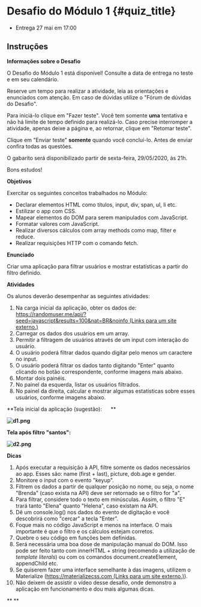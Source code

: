 # Desafio do Módulo 1 {#quiz_title}

- Entrega 27 mai em 17:00

## Instruções

**Informações sobre o Desafio**

O Desafio do Módulo 1 está disponível! Consulte a data de entrega no
teste e em seu calendário.

Reserve um tempo para realizar a atividade, leia as orientações e
enunciados com atenção. Em caso de dúvidas utilize o "Fórum de dúvidas
do Desafio".

Para iniciá-lo clique em "Fazer teste". Você tem
somente **uma** tentativa e não há limite de tempo definido para
realizá-lo. Caso precise interromper a atividade, apenas deixe a página
e, ao retornar, clique em "Retomar teste".

Clique em "Enviar teste" **somente** quando você concluí-lo. Antes de
enviar confira todas as questões.

O gabarito será disponibilizado partir de sexta-feira, 29/05/2020, às
21h.

Bons estudos!

**Objetivos**

Exercitar os seguintes conceitos trabalhados no Módulo:

- Declarar elementos HTML como títulos, input, div, span, ul, li etc.
- Estilizar o app com CSS.
- Mapear elementos do DOM para serem manipulados com JavaScript.
- Formatar valores com JavaScript.
- Realizar diversos cálculos com array methods como map, filter e
  reduce.
- Realizar requisições HTTP com o comando fetch.

**Enunciado**

Criar uma aplicação para filtrar usuários e mostrar estatísticas a
partir do filtro definido.

**Atividades**

Os alunos deverão desempenhar as seguintes atividades:

1.  Na carga inicial da aplicação, obter os dados de:
    [https://randomuser.me/api/?seed=javascript&results=100&nat=BR&noinfo (Links
    para um site
    externo.)](https://randomuser.me/api/?seed=javascript&results=100&nat=BR&noinfo)
2.  Carregar os dados dos usuários em um array.
3.  Permitir a filtragem de usuários através de um input com interação
    do usuário.
4.  O usuário poderá filtrar dados quando digitar pelo menos um
    caractere no input.
5.  O usuário poderá filtrar os dados tanto digitando "Enter" quanto
    clicando no botão correspondente, conforme imagens mais abaixo.
6.  Montar dois painéis.
7.  No painel da esquerda, listar os usuários filtrados.
8.  No painel da direita, calcular e mostrar algumas estatísticas sobre
    esses usuários, conforme imagens abaixo.

**Tela inicial da aplicação (sugestão):      **

**![d1.png](imagens/d1.png)**

**Tela após filtro "santos":**

**![d2.png](imagens/d2.png)**

**Dicas**

1.  Após executar a requisição à API, filtre somente os dados
    necessários ao app. Esses são: name (first + last), picture, dob.age
    e gender.
2.  Monitore o input com o evento "keyup".
3.  Filtrem os dados a partir de qualquer posição no nome, ou seja, o
    nome "Brenda" (caso exista na API) deve ser retornado se o filtro
    for "a".
4.  Para filtrar, considere todo o texto em minúsculas. Assim, o filtro
    "E" trará tanto "Elena" quanto "Helena", caso existam na API.
5.  Dê um console.log() nos dados do evento de digitação e você
    descobrirá como "cercar" a tecla "Enter".
6.  Foque mais no código JavaScript e menos na interface. O mais
    importante é que o filtro e os cálculos estejam corretos.
7.  Quebre o seu código em funções bem definidas.
8.  Será necessária uma boa dose de manipulação manual do DOM. Isso pode
    ser feito tanto com innerHTML + string (recomendo a utilização de
    _template literals_) ou com os comandos document.createElement,
    appendChild etc.
9.  Se quiserem fazer uma interface semelhante à das imagens, utilizem o
    Materialize ([https://materializecss.com (Links para um site
    externo.)](https://materializecss.com/)).
10. Não deixem de assistir o vídeo desse desafio, onde demonstro a
    aplicação em funcionamento e dou mais algumas dicas.

\*\* \*\*
